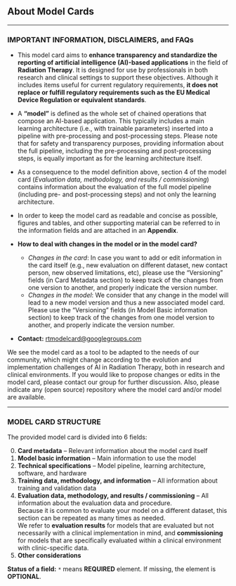## About Model Cards

---

### IMPORTANT INFORMATION, DISCLAIMERS, and FAQs

- This model card aims to **enhance transparency and standardize the reporting of artificial intelligence (AI)-based applications** in the field of **Radiation Therapy**. It is designed for use by professionals in both research and clinical settings to support these objectives. Although it includes items useful for current regulatory requirements, **it does not replace or fulfill regulatory requirements such as the EU Medical Device Regulation or equivalent standards**.

- A **“model”** is defined as the whole set of chained operations that compose an AI-based application. This typically includes a main learning architecture (i.e., with trainable parameters) inserted into a pipeline with pre-processing and post-processing steps. Please note that for safety and transparency purposes, providing information about the full pipeline, including the pre-processing and post-processing steps, is equally important as for the learning architecture itself.

- As a consequence to the model definition above, section 4 of the model card (*Evaluation data, methodology, and results / commissioning*) contains information about the evaluation of the full model pipeline (including pre- and post-processing steps) and not only the learning architecture.

- In order to keep the model card as readable and concise as possible, figures and tables, and other supporting material can be referred to in the information fields and are attached in an **Appendix**.

- **How to deal with changes in the model or in the model card?**
  - *Changes in the card*: In case you want to add or edit information in the card itself (e.g., new evaluation on different dataset, new contact person, new observed limitations, etc), please use the “Versioning” fields (in Card Metadata section) to keep track of the changes from one version to another, and properly indicate the version number.
  - *Changes in the model*: We consider that any change in the model will lead to a new model version and thus a new associated model card. Please use the “Versioning” fields (in Model Basic information section) to keep track of the changes from one model version to another, and properly indicate the version number.

- **Contact:** rtmodelcard@googlegroups.com

We see the model card as a tool to be adapted to the needs of our community, which might change according to the evolution and implementation challenges of AI in Radiation Therapy, both in research and clinical environments. If you would like to propose changes or edits in the model card, please contact our group for further discussion. Also, please indicate any (open source) repository where the model card and/or model are available.

---

### MODEL CARD STRUCTURE

The provided model card is divided into 6 fields:  

0) **Card metadata** – Relevant information about the model card itself  
1) **Model basic information** – Main information to use the model  
2) **Technical specifications** – Model pipeline, learning architecture, software, and hardware  
3) **Training data, methodology, and information** – All information about training and validation data  
4) **Evaluation data, methodology, and results / commissioning** – All information about the evaluation data and procedure.  
   Because it is common to evaluate your model on a different dataset, this section can be repeated as many times as needed.  
   We refer to **evaluation results** for models that are evaluated but not necessarily with a clinical implementation in mind, and **commissioning** for models that are specifically evaluated within a clinical environment with clinic-specific data.  
5) **Other considerations**  

**Status of a field:** `*` means **REQUIRED** element. If missing, the element is **OPTIONAL**.
